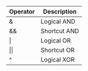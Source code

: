 | Operator | Description |
|----------|-------------|
| & | Logical AND |
| && | Shortcut AND |
| \| | Logical OR |
| \|\| | Shortcut OR |
| ^ | Logical XOR |
